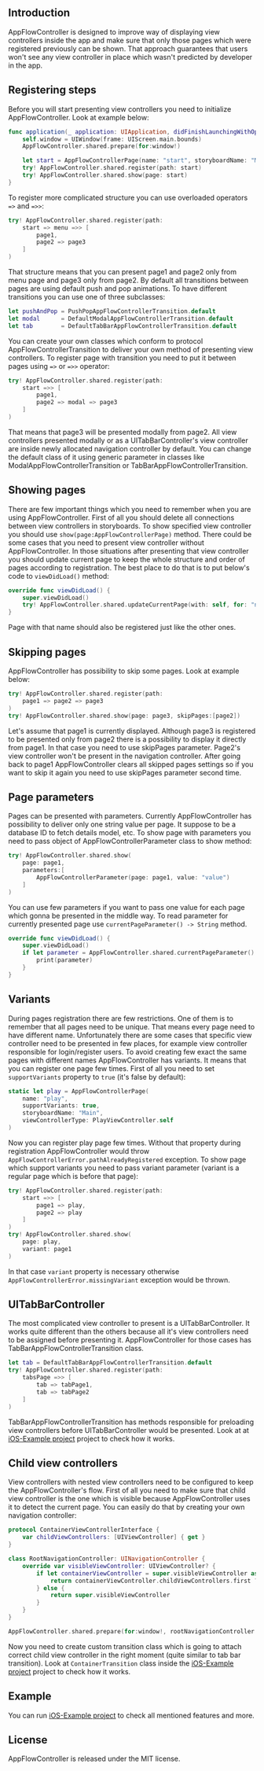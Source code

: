 ## Introduction

AppFlowController is designed to improve way of displaying view controllers inside the app and make sure that only those pages which were registered previously can be shown. That approach guarantees that users won't see any view controller in place which wasn't predicted by developer in the app.

## Registering steps

Before you will start presenting view controllers you need to initialize AppFlowController. Look at example below:

```swift
func application(_ application: UIApplication, didFinishLaunchingWithOptions launchOptions: [UIApplicationLaunchOptionsKey: Any]?) -> Bool {
    self.window = UIWindow(frame: UIScreen.main.bounds)
    AppFlowController.shared.prepare(for:window!)

    let start = AppFlowControllerPage(name: "start", storyboardName: "Main", viewControllerType: StartViewController.self)
    try! AppFlowController.shared.register(path: start)
    try! AppFlowController.shared.show(page: start)
}
```

To register more complicated structure you can use overloaded operators ```=>``` and ```=>>```:

```swift
try! AppFlowController.shared.register(path:
    start => menu =>> [
        page1,
        page2 => page3
    ]
)
```

That structure means that you can present page1 and page2 only from menu page and page3 only from page2. By default all transitions between pages are using default push and pop animations. To have different transitions you can use one of three subclasses:

```swift
let pushAndPop = PushPopAppFlowControllerTransition.default
let modal      = DefaultModalAppFlowControllerTransition.default
let tab        = DefaultTabBarAppFlowControllerTransition.default
```

You can create your own classes which conform to protocol AppFlowControllerTransition to deliver your own method of presenting view controllers. To register page with transition you need to put it between pages using ```=>``` or ```=>>``` operator:

```swift
try! AppFlowController.shared.register(path:
    start =>> [
        page1,
        page2 => modal => page3
    ]
)
```

That means that page3 will be presented modally from page2. All view controllers presented modally or as a UITabBarController's view controller are inside newly allocated navigation controller by default. You can change the default class of it using generic parameter in classes like ModalAppFlowControllerTransition or TabBarAppFlowControllerTransition.

## Showing pages

There are few important things which you need to remember when you are using AppFlowController. First of all you should delete all connections between view controllers in storyboards. To show specified view controller you should use ```show(page:AppFlowControllerPage)``` method. There could be some cases that you need to present view controller without AppFlowController. In those situations after presenting that view controller you should update current page to keep the whole structure and order of pages according to registration. The best place to do that is to put below's code to ```viewDidLoad()``` method:

```swift
override func viewDidLoad() {
    super.viewDidLoad()
    try! AppFlowController.shared.updateCurrentPage(with: self, for: "name")
}
```

Page with that name should also be registered just like the other ones.

## Skipping pages

AppFlowController has possibility to skip some pages. Look at example below:

```swift
try! AppFlowController.shared.register(path:
    page1 => page2 => page3
)
try! AppFlowController.shared.show(page: page3, skipPages:[page2])
```

Let's assume that page1 is currently displayed. Although page3 is registered to be presented only from page2 there is a possibility to display it directly from page1. In that case you need to use skipPages parameter. Page2's view controller won't be present in the navigation controller. After going back to page1 AppFlowController clears all skipped pages settings so if you want to skip it again you need to use skipPages parameter second time.

## Page parameters

Pages can be presented with parameters. Currently AppFlowController has possibility to deliver only one string value per page. It suppose to be a database ID to fetch details model, etc. To show page with parameters you need to pass object of AppFlowControllerParameter class to show method:

```swift
try! AppFlowController.shared.show(
    page: page1,
    parameters:[
        AppFlowControllerParameter(page: page1, value: "value")
    ]
)
```

You can use few parameters if you want to pass one value for each page which gonna be presented in the middle way. To read parameter for currently presented page use ```currentPageParameter() -> String``` method.

```swift
override func viewDidLoad() {
    super.viewDidLoad()
    if let parameter = AppFlowController.shared.currentPageParameter() {
        print(parameter)
    }
}
```

## Variants

During pages registration there are few restrictions. One of them is to remember that all pages need to be unique. That means every page need to have different name. Unfortunately there are some cases that specific view controller need to be presented in few places, for example view controller responsible for login/register users. To avoid creating few exact the same pages with different names AppFlowController has variants. It means that you can register one page few times. First of all you need to set ```supportVariants``` property to ```true``` (it's false by default):

```swift
static let play = AppFlowControllerPage(
    name: "play",
    supportVariants: true,
    storyboardName: "Main",
    viewControllerType: PlayViewController.self
)
```

Now you can register play page few times. Without that property during registration AppFlowController would throw ```AppFlowControllerError.pathAlreadyRegistered``` exception. To show page which support variants you need to pass variant parameter (variant is a regular page which is before that page):

```swift
try! AppFlowController.shared.register(path:
    start =>> [
        page1 => play,
        page2 => play
    ]
)
try! AppFlowController.shared.show(
    page: play,
    variant: page1
)
```

In that case ```variant``` property is necessary otherwise ```AppFlowControllerError.missingVariant``` exception would be thrown.

## UITabBarController

The most complicated view controller to present is a UITabBarController. It works quite different than the others because all it's view controllers need to be assigned before presenting it. AppFlowController for those cases has TabBarAppFlowControllerTransition class.

```swift
let tab = DefaultTabBarAppFlowControllerTransition.default
try! AppFlowController.shared.register(path:
    tabsPage =>> [
        tab => tabPage1,
        tab => tabPage2
    ]
)
```

TabBarAppFlowControllerTransition has methods responsible for preloading view controllers before UITabBarController would be presented. Look at at [iOS-Example project](.../tree/master/iOS-Example.xcodeproj) project to check how it works.

## Child view controllers

View controllers with nested view controllers need to be configured to keep the AppFlowController's flow. First of all you need to make sure that child view controller is the one which is visible because AppFlowController uses it to detect the  current page. You can easily do that by creating your own navigation controller:

```swift
protocol ContainerViewControllerInterface {
    var childViewControllers: [UIViewController] { get }
}

class RootNavigationController: UINavigationController {
    override var visibleViewController: UIViewController? {
        if let containerViewController = super.visibleViewController as? ContainerViewControllerInterface {
            return containerViewController.childViewControllers.first ?? super.visibleViewController
        } else {
            return super.visibleViewController
        }
    }
}

AppFlowController.shared.prepare(for:window!, rootNavigationController:RootNavigationController())
```

Now you need to create custom transition class which is going to attach correct child view controller in the right moment (quite similar to tab bar transition). Look at ```ContainerTransition``` class inside the [iOS-Example project](.../tree/master/iOS-Example.xcodeproj) project to check how it works.

## Example
You can run [iOS-Example project](.../tree/master/iOS-Example.xcodeproj) to check all mentioned features and more.

## License

AppFlowController is released under the MIT license.
